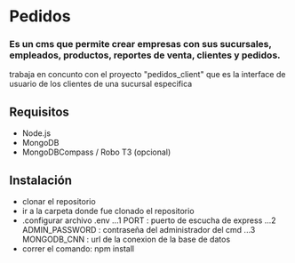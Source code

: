 # Pedidos
### Es un cms que permite crear empresas con sus sucursales, empleados, productos, reportes de venta, clientes y pedidos. 
trabaja en concunto con el proyecto "pedidos_client" que es la interface de usuario de los clientes de una sucursal especifica
## Requisitos
* Node.js
* MongoDB
* MongoDBCompass / Robo T3 (opcional)
## Instalación
* clonar el repositorio
* ir a la carpeta donde fue clonado el repositorio
* .configurar archivo .env
...1 PORT           : puerto de escucha de express
...2 ADMIN_PASSWORD : contraseña del administrador del cmd
...3 MONGODB_CNN    : url de la conexion de la base de datos 
* correr el comando: npm install 


